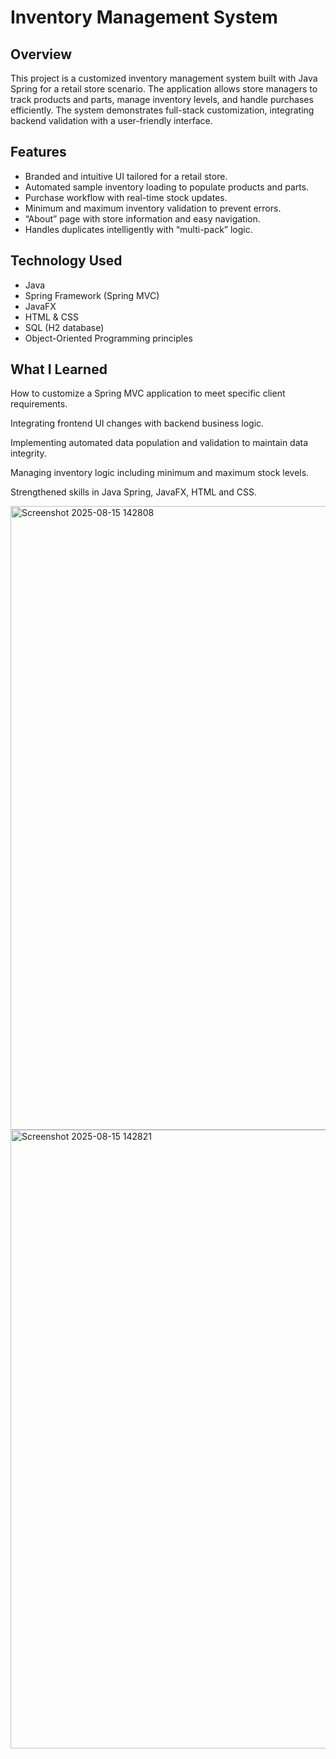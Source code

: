 # Inventory Management System

## Overview
This project is a customized inventory management system built with Java Spring for a retail store scenario. The application allows store managers to track products and parts, manage inventory levels, and handle purchases efficiently. The system demonstrates full-stack customization, integrating backend validation with a user-friendly interface.

## Features
- Branded and intuitive UI tailored for a retail store.
- Automated sample inventory loading to populate products and parts.
- Purchase workflow with real-time stock updates.
- Minimum and maximum inventory validation to prevent errors.
- “About” page with store information and easy navigation.
- Handles duplicates intelligently with “multi-pack” logic.

## Technology Used
- Java
- Spring Framework (Spring MVC)
- JavaFX
- HTML & CSS
- SQL (H2 database)
- Object-Oriented Programming principles

## What I Learned

How to customize a Spring MVC application to meet specific client requirements.

Integrating frontend UI changes with backend business logic.

Implementing automated data population and validation to maintain data integrity.

Managing inventory logic including minimum and maximum stock levels.

Strengthened skills in Java Spring, JavaFX, HTML and CSS.

<img width="1546" height="998" alt="Screenshot 2025-08-15 142808" src="https://github.com/user-attachments/assets/a0fa69a6-718c-40a0-a5c4-09d30b814736" />

<img width="1517" height="990" alt="Screenshot 2025-08-15 142821" src="https://github.com/user-attachments/assets/5d7acc59-d5d6-494a-b35a-c890dcfc3860" />

